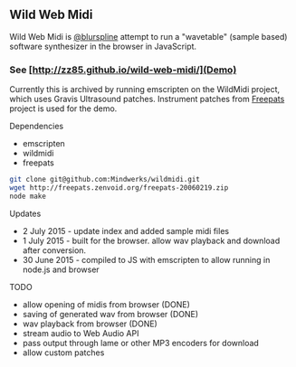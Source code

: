 Wild Web Midi
--

Wild Web Midi is [@blurspline](http://twitter.com/blurspline) attempt to run a "wavetable" (sample based) software synthesizer in the browser in JavaScript.

### See [http://zz85.github.io/wild-web-midi/](Demo)


Currently this is archived by running emscripten on the WildMidi project, which uses Gravis Ultrasound patches. Instrument patches from [Freepats](http://freepats.zenvoid.org/) project is used for the demo.

Dependencies
- emscripten
- wildmidi
- freepats

```sh
git clone git@github.com:Mindwerks/wildmidi.git
wget http://freepats.zenvoid.org/freepats-20060219.zip
node make
```

Updates
- 2 July 2015 - update index and added sample midi files
- 1 July 2015 - built for the browser. allow wav playback and download after conversion.
- 30 June 2015 - compiled to JS with emscripten to allow running in node.js and browser

TODO
- allow opening of midis from browser (DONE)
- saving of generated wav from browser (DONE)
- wav playback from browser (DONE)
- stream audio to Web Audio API
- pass output through lame or other MP3 encoders for download
- allow custom patches
